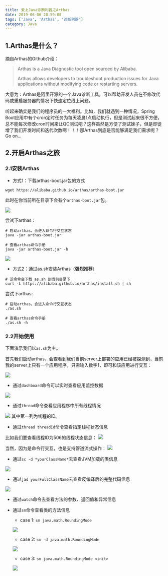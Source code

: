 ```yaml
---
title: 爱上Java诊断利器之Arthas
date: 2019-06-06 20:59:00
tags: ['Java', 'Arthas', '诊断利器']
category: Java
---
```


## 1.Arthas是什么？

摘自Arthas的Github介绍：
<blockquote>
  <p>Arthas is a Java Diagnostic tool open sourced by Alibaba.</p>
  <p>Arthas allows developers to troubleshoot production issues for Java applications without modifying code or restarting servers.</p>
</blockquote>

大意为：Arthas是阿里开源的一个Java诊断工具，可以帮助开发人员在不修改代码或重启服务器的情况下快速定位线上问题。

听起来确实是我们的程序员的一大福利。比如，我们就遇到一种情况，Spring Boot应用中有个cron定时任务为每天凌晨1点启动执行，但是测试起来很不方便，总不能每次修改cron时间来让QC测试吧？这样虽然是方便了测试妹子，但是却徒增了我们开发时间和迭代次数啊！！！那Arthas到底是否能够满足我们需求呢？Go on...

## 2.开启Arthas之旅

### 2.1安装Arthas

- 方式1：下载arthas-boot.jar包的方式

```shell
wget https://alibaba.github.io/arthas/arthas-boot.jar
```
此时在你当前所在目录下会有个``` arthas-boot.jar ```包。

![](https://github.com/buildupchao/ImgStore/blob/master/blog/arthas/arthas-1.png?raw=true)

尝试下arthas：

```shell
# 启动arthas，会进入命令行交互状态
java -jar arthas-boot.jar

# 查看arthas命令手册
java -jar arthas-boot.jar -h
```
![](https://github.com/buildupchao/ImgStore/blob/master/blog/arthas/arthas-2.png?raw=true)

- 方式2：通过as.sh安装Arthas（<strong>强烈推荐</strong>）

```shell
# 该命令会下载 as.sh 到当前目录下
curl -L https://alibaba.github.io/arthas/install.sh | sh
```

尝试下arthas:

```shell
# 启动arthas，会进入命令行交互状态
./as.sh

# 查看arthas命令手册
./as.sh -h
```

### 2.2开始使用

下面演示我们以``` as.sh ```为主。

首先我们启动arthas，会查看到我们当前server上部署的应用已经被探测到，当前我的server上只有一个应用程序，只需输入数字1，即可和该应用进行交互：

![](https://github.com/buildupchao/ImgStore/blob/master/blog/arthas/arthas-3-new.png?raw=true)

- 通过``` dashboard ```命令可以实时查看应用监控数据

![](https://github.com/buildupchao/ImgStore/blob/master/blog/arthas/arthas-4.png?raw=true)

- 通过``` thread ```命令查看应用程序中所有线程情况

![](https://github.com/buildupchao/ImgStore/blob/master/blog/arthas/arthas-5.png?raw=true)
其中第一列为线程的ID。

- 通过``` thread threadId ```命令查看指定线程状态信息

比如我们要查看线程ID为506的线程状态信息：
![](https://github.com/buildupchao/ImgStore/blob/master/blog/arthas/arthas-6.png?raw=true)

当然，因为是命令行交互，也是支持管道流式操作：
![](https://github.com/buildupchao/ImgStore/blob/master/blog/arthas/arthas-7.png?raw=true)

- 通过``` sc -d *yourClassName* ```去查看JVM加载的类信息

![](https://github.com/buildupchao/ImgStore/blob/master/blog/arthas/arthas-8.png?raw=true)

- 通过``` jad yourFullClassName ```去查看反编译后的完整代码信息

![](https://github.com/buildupchao/ImgStore/blob/master/blog/arthas/arthas-9.png?raw=true)

- 通过``` watch ```命令去查看方法的参数、返回值和异常信息

- 通过``` sm ```命令查看类的方法信息
  - case 1: ``` sm java.math.RoundingMode ```

  ![](https://github.com/buildupchao/ImgStore/blob/master/blog/arthas/arthas-10.png?raw=true)

  - case 2: ``` sm -d java.math.RoundingMode ```

  ![](https://github.com/buildupchao/ImgStore/blob/master/blog/arthas/arthas-11.png?raw=true)

  - case 3: ``` sm java.math.RoundingMode <init> ```

  ![](https://github.com/buildupchao/ImgStore/blob/master/blog/arthas/arthas-12.png?raw=true)
